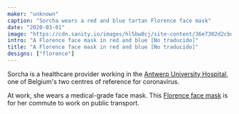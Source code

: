 ```yaml
---
maker: "unknown"
caption: "Sorcha wears a red and blue tartan Florence face mask"
date: "2020-03-01"
image: "https://cdn.sanity.io/images/hl5bw8cj/site-content/36e7302d2cbddb4d0d739d8c25e7b0c388c1fee9-2000x1500.jpg"
intro: "A Florence face mask in red and blue [No traducido]"
title: "A Florence face mask in red and blue [No traducido]"
designs: ["florence"]
---
```


Sorcha is a healthcare provider working in the [Antwerp University Hospital](https://www.uza.be/), 
one of Belgium's two centres of reference for coronavirus.

At work, she wears a medical-grade face mask. This [Florence face mask](/designs/florence/) is for her commute to work on public transport.



